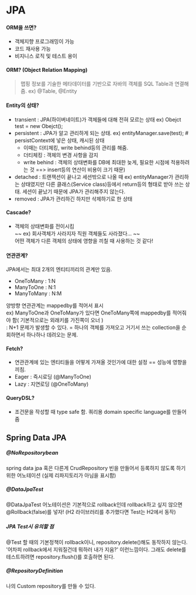 # JPA

#### ORM을 쓰면?
 * 객체지향 프로그래밍이 가능
 * 코드 재사용 가능
 * 비지니스 로직 및 테스트 용이

#### ORM? (Object Relation Mapping)
 > 맵핑 정보를 기술한 메타데이터를 기반으로 자바의 객체를 SQL Table과 연결해줌.
 ex) @Table, @Entity


#### Entity의 상태?
* transient : JPA(하이버네이트)가 객체들에 대해 전혀 모르는 상태 ex) Obejct test = new Obejct();
* persistent : JPA가 알고 관리하게 되는 상태. ex) entityManager.save(test); # persistContext에 넣은 상태, 캐시된 상태
  * 이때는 더티체킹, write behind등의 관리를 해줌. <br/>
   * 더티체킹 : 객체의 변경 사항을 감지
   *  write behind : 객체의 상태변화를 DB에 최대한 늦게, 필요한 시점에 적용하려는 것 ==> insert등의 연산이 비용이 크기 때문)
* detached : 트랜잭션이 끝나고 세션밖으로 나올 때 ex) entityManager가 관리하는 상태였지만 다른 클래스(Service class)등에서 return등의 형태로 받아 쓰는 상태. 세션이 끝났기 때문에 JPA가 관리해주지 않는다.
* removed : JPA가 관리하긴 하지만 삭제하기로 한 상태


#### Cascade?
 * 객체의 상태변화를 전이시킴 <br/>
  ~~ ex) 회사객체가 사라지자 직원 객체들도 사라졌다... ~~ <br/>
  어떤 객체가 다른 객체의 상태에 영향을 끼칠 때 사용하는 것 같다!


#### 연관관계?
 JPA에서는 최대 2개의 엔티티끼리의 관계만 있음.
  * OneToMany : 1:N
  * ManyToOne : N:1
  * ManyToMany : N:M <br/>

양방향 연관관계는 mappedby를 적어서 표시  <br/>
 ex) ManyToOne과 OneToMany가 있다면 OneToMany쪽에 mappedby를 적어줘야 함( 기본적으로는 외래키를 가진쪽이 오너 ) <br/>
 : N+1 문제가 발생할 수 있다. = 하나의 객체를 가져오고 거기서 쓰는 collection을 순회하면서 하나하나 데려오는 문제.

#### Fetch?
 * 연관관계에 있는 엔티티들을 어떻게 가져올 것인가에 대한 설정 == 성능에 영향을 끼침.
 * Eager : 즉시로딩 (@ManyToOne)
 * Lazy : 지연로딩 (@OneToMany)

#### QueryDSL?
 * 조건문을 작성할 때 type safe 함.
   쿼리용 domain specific language를 만들어줌

## Spring Data JPA
##### @NoRepositorybean
spring data jpa 혹은 다른게 CrudRepository 빈을 만들어서 등록하지 않도록 하기 위한 어노테이션 (실제 리파지토리가 아님을 표시함)

##### @DataJpaTest
@DataJpaTest 어노테이션은 기본적으로 rollback인데
rollback하고 싶지 않으면 @Rollback(false)를 넣자!
(H2 라이브러리를 추가했다면 Test는 H2에서 동작)

##### JPA Test시 유의할 점
@Test 할 때의 기본정책이 rollback이니, repository.delete()해도 동작하지 않는다. '어차피 rollback에서 지워질건데 뭐하러 내가 지움?' 이런느낌이다. 그래도 delete를 테스트하려면 repository.flush()를 호출하면 된다.

##### @RepositoryDefinition
나의 Custom repository를 만들 수 있다.
